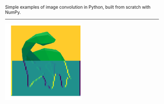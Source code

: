 Simple examples of image convolution in Python, built from scratch with NumPy.
***
<img src="./res.png?sanitize=true" width=250 height=250>
